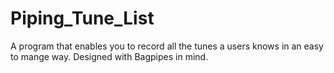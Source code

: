 # Piping_Tune_List
A program that enables you to record all the tunes a users knows in an easy to mange way. Designed with Bagpipes in mind.
